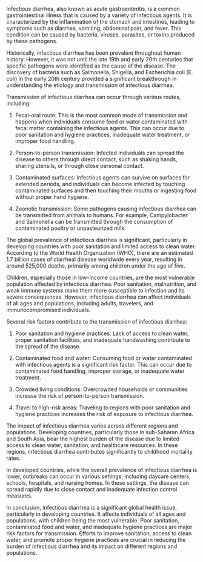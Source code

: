 Infectious diarrhea, also known as acute gastroenteritis, is a common gastrointestinal illness that is caused by a variety of infectious agents. It is characterized by the inflammation of the stomach and intestines, leading to symptoms such as diarrhea, vomiting, abdominal pain, and fever. This condition can be caused by bacteria, viruses, parasites, or toxins produced by these pathogens.

Historically, infectious diarrhea has been prevalent throughout human history. However, it was not until the late 19th and early 20th centuries that specific pathogens were identified as the cause of the disease. The discovery of bacteria such as Salmonella, Shigella, and Escherichia coli (E. coli) in the early 20th century provided a significant breakthrough in understanding the etiology and transmission of infectious diarrhea.

Transmission of infectious diarrhea can occur through various routes, including:

1. Fecal-oral route: This is the most common mode of transmission and happens when individuals consume food or water contaminated with fecal matter containing the infectious agents. This can occur due to poor sanitation and hygiene practices, inadequate water treatment, or improper food handling.

2. Person-to-person transmission: Infected individuals can spread the disease to others through direct contact, such as shaking hands, sharing utensils, or through close personal contact.

3. Contaminated surfaces: Infectious agents can survive on surfaces for extended periods, and individuals can become infected by touching contaminated surfaces and then touching their mouths or ingesting food without proper hand hygiene.

4. Zoonotic transmission: Some pathogens causing infectious diarrhea can be transmitted from animals to humans. For example, Campylobacter and Salmonella can be transmitted through the consumption of contaminated poultry or unpasteurized milk.

The global prevalence of infectious diarrhea is significant, particularly in developing countries with poor sanitation and limited access to clean water. According to the World Health Organization (WHO), there are an estimated 1.7 billion cases of diarrheal disease worldwide every year, resulting in around 525,000 deaths, primarily among children under the age of five.

Children, especially those in low-income countries, are the most vulnerable population affected by infectious diarrhea. Poor sanitation, malnutrition, and weak immune systems make them more susceptible to infection and its severe consequences. However, infectious diarrhea can affect individuals of all ages and populations, including adults, travelers, and immunocompromised individuals.

Several risk factors contribute to the transmission of infectious diarrhea:

1. Poor sanitation and hygiene practices: Lack of access to clean water, proper sanitation facilities, and inadequate handwashing contribute to the spread of the disease.

2. Contaminated food and water: Consuming food or water contaminated with infectious agents is a significant risk factor. This can occur due to contaminated food handling, improper storage, or inadequate water treatment.

3. Crowded living conditions: Overcrowded households or communities increase the risk of person-to-person transmission.

4. Travel to high-risk areas: Traveling to regions with poor sanitation and hygiene practices increases the risk of exposure to infectious diarrhea.

The impact of infectious diarrhea varies across different regions and populations. Developing countries, particularly those in sub-Saharan Africa and South Asia, bear the highest burden of the disease due to limited access to clean water, sanitation, and healthcare resources. In these regions, infectious diarrhea contributes significantly to childhood mortality rates.

In developed countries, while the overall prevalence of infectious diarrhea is lower, outbreaks can occur in various settings, including daycare centers, schools, hospitals, and nursing homes. In these settings, the disease can spread rapidly due to close contact and inadequate infection control measures.

In conclusion, infectious diarrhea is a significant global health issue, particularly in developing countries. It affects individuals of all ages and populations, with children being the most vulnerable. Poor sanitation, contaminated food and water, and inadequate hygiene practices are major risk factors for transmission. Efforts to improve sanitation, access to clean water, and promote proper hygiene practices are crucial in reducing the burden of infectious diarrhea and its impact on different regions and populations.